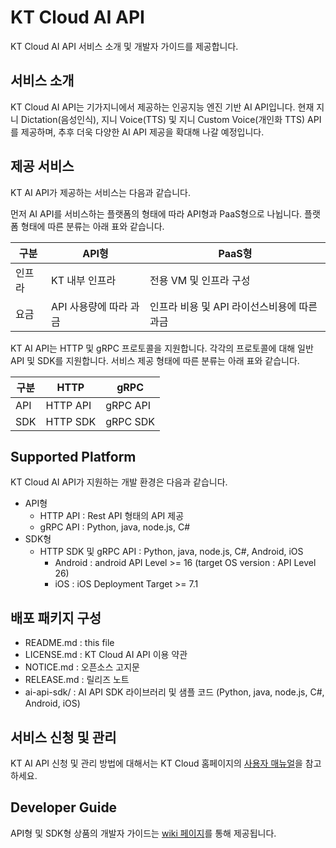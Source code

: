 # KT Cloud AI API

KT Cloud AI API 서비스 소개 및 개발자 가이드를 제공합니다.

## 서비스 소개

KT Cloud AI API는 기가지니에서 제공하는 인공지능 엔진 기반 AI API입니다. 현재 지니 Dictation(음성인식),  지니 Voice(TTS) 및 지니 Custom Voice(개인화 TTS) API를 제공하며, 추후 더욱 다양한 AI API 제공을 확대해 나갈 예정입니다.

## 제공 서비스

KT AI API가 제공하는 서비스는 다음과 같습니다. 

먼저 AI API를 서비스하는 플랫폼의 형태에 따라 API형과 PaaS형으로 나뉩니다. 플랫폼 형태에 따른 분류는 아래 표와 같습니다.

| 구분   | API형                  | PaaS형                                      |
| ------ | ---------------------- | ------------------------------------------- |
| 인프라 | KT 내부 인프라         | 전용 VM 및 인프라 구성                      |
| 요금   | API 사용량에 따라 과금 | 인프라 비용 및 API 라이선스비용에 따른 과금 |



KT AI API는 HTTP 및 gRPC 프로토콜을 지원합니다. 각각의 프로토콜에 대해 일반 API 및 SDK를 지원합니다. 서비스 제공 형태에 따른 분류는 아래 표와 같습니다. 

| 구분 | HTTP     | gRPC     |
| ---- | -------- | -------- |
| API  | HTTP API | gRPC API |
| SDK  | HTTP SDK | gRPC SDK |



## Supported Platform

KT Cloud AI API가 지원하는 개발 환경은 다음과 같습니다.

- API형
  - HTTP API : Rest API 형태의 API 제공	
  - gRPC API : Python, java, node.js, C#
- SDK형
  - HTTP SDK 및 gRPC API : Python, java, node.js, C#, Android, iOS
    - Android : android API Level >= 16 (target OS version : API Level 26)
    - iOS : iOS Deployment Target >= 7.1

## 배포 패키지 구성

- README.md : this file
- LICENSE.md : KT Cloud AI API 이용 약관
- NOTICE.md : 오픈소스 고지문
- RELEASE.md : 릴리즈 노트
- ai-api-sdk/ : AI API SDK 라이브러리 및 샘플 코드 (Python, java, node.js, C#, Android, iOS)

## 서비스 신청 및 관리

KT AI API 신청 및 관리 방법에 대해서는 KT Cloud 홈페이지의 [사용자 매뉴얼](https://cloud.kt.com/portal/user-guide/gigagenie_ai_api-gigagenie-aiapiregisterandmanagement)을 참고하세요.

## Developer Guide

API형 및 SDK형 상품의 개발자 가이드는 [wiki 페이지](https://github.com/gigagenie/cloud-aiapi/wiki)를 통해 제공됩니다.

